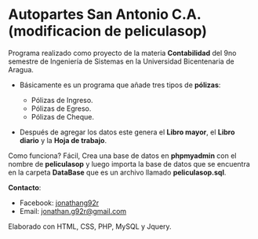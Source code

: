 Autopartes San Antonio C.A. (modificacion de peliculasop)
======
Programa realizado como proyecto de la materia **Contabilidad** del 9no semestre de Ingeniería de Sistemas en la Universidad Bicentenaria de Aragua.

* Básicamente es un programa que añade tres tipos de **pólizas**:
  * Pólizas de Ingreso.
  * Pólizas de Egreso.
  * Pólizas de Cheque.


* Después de agregar los datos este genera el **Libro mayor**, el **Libro diario** y la **Hoja de trabajo**.

Como funciona? Fácil, Crea una base de datos en **phpmyadmin** con el nombre de **peliculasop** y luego importa la base de datos que se encuentra en la carpeta **DataBase** que es un archivo llamado **peliculasop.sql**.

**Contacto**:

- Facebook: [jonathang92r](https://www.facebook.com/jonathang92r)
- Email: [jonathan.g92r@gmail.com](mailto:jonathan.g92r@gmail.com)

Elaborado con HTML, CSS, PHP, MySQL y Jquery.
